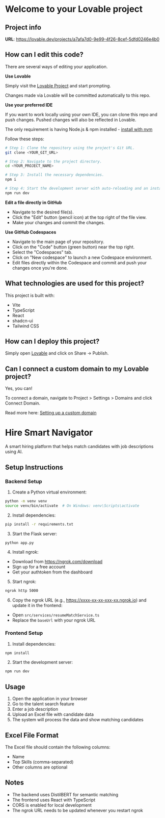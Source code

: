 # Welcome to your Lovable project

## Project info

**URL**: https://lovable.dev/projects/a7afa7d0-9e99-4f26-8cef-5dfd0246e4b0

## How can I edit this code?

There are several ways of editing your application.

**Use Lovable**

Simply visit the [Lovable Project](https://lovable.dev/projects/a7afa7d0-9e99-4f26-8cef-5dfd0246e4b0) and start prompting.

Changes made via Lovable will be committed automatically to this repo.

**Use your preferred IDE**

If you want to work locally using your own IDE, you can clone this repo and push changes. Pushed changes will also be reflected in Lovable.

The only requirement is having Node.js & npm installed - [install with nvm](https://github.com/nvm-sh/nvm#installing-and-updating)

Follow these steps:

```sh
# Step 1: Clone the repository using the project's Git URL.
git clone <YOUR_GIT_URL>

# Step 2: Navigate to the project directory.
cd <YOUR_PROJECT_NAME>

# Step 3: Install the necessary dependencies.
npm i

# Step 4: Start the development server with auto-reloading and an instant preview.
npm run dev
```

**Edit a file directly in GitHub**

- Navigate to the desired file(s).
- Click the "Edit" button (pencil icon) at the top right of the file view.
- Make your changes and commit the changes.

**Use GitHub Codespaces**

- Navigate to the main page of your repository.
- Click on the "Code" button (green button) near the top right.
- Select the "Codespaces" tab.
- Click on "New codespace" to launch a new Codespace environment.
- Edit files directly within the Codespace and commit and push your changes once you're done.

## What technologies are used for this project?

This project is built with:

- Vite
- TypeScript
- React
- shadcn-ui
- Tailwind CSS

## How can I deploy this project?

Simply open [Lovable](https://lovable.dev/projects/a7afa7d0-9e99-4f26-8cef-5dfd0246e4b0) and click on Share -> Publish.

## Can I connect a custom domain to my Lovable project?

Yes, you can!

To connect a domain, navigate to Project > Settings > Domains and click Connect Domain.

Read more here: [Setting up a custom domain](https://docs.lovable.dev/tips-tricks/custom-domain#step-by-step-guide)

# Hire Smart Navigator

A smart hiring platform that helps match candidates with job descriptions using AI.

## Setup Instructions

### Backend Setup

1. Create a Python virtual environment:

```bash
python -m venv venv
source venv/bin/activate  # On Windows: venv\Scripts\activate
```

2. Install dependencies:

```bash
pip install -r requirements.txt
```

3. Start the Flask server:

```bash
python app.py
```

4. Install ngrok:

- Download from https://ngrok.com/download
- Sign up for a free account
- Get your authtoken from the dashboard

5. Start ngrok:

```bash
ngrok http 5000
```

6. Copy the ngrok URL (e.g., https://xxxx-xx-xx-xxx-xx.ngrok.io) and update it in the frontend:

- Open `src/services/resumeMatchService.ts`
- Replace the `baseUrl` with your ngrok URL

### Frontend Setup

1. Install dependencies:

```bash
npm install
```

2. Start the development server:

```bash
npm run dev
```

## Usage

1. Open the application in your browser
2. Go to the talent search feature
3. Enter a job description
4. Upload an Excel file with candidate data
5. The system will process the data and show matching candidates

## Excel File Format

The Excel file should contain the following columns:

- Name
- Top Skills (comma-separated)
- Other columns are optional

## Notes

- The backend uses DistilBERT for semantic matching
- The frontend uses React with TypeScript
- CORS is enabled for local development
- The ngrok URL needs to be updated whenever you restart ngrok
